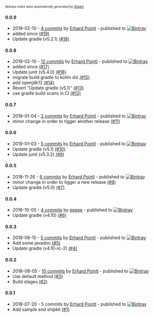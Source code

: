 <sup><sup>*Release notes were automatically generated by [Shipkit](http://shipkit.org/)*</sup></sup>

#### 0.0.9
 - 2019-02-10 - [4 commits](https://github.com/epeee/shipkit-demo/compare/v0.0.8...v0.0.9) by [Erhard Pointl](https://github.com/epeee) - published to [![Bintray](https://img.shields.io/badge/Bintray-0.0.9-green.svg)](https://bintray.com/epeee/test/shipkit-demo/0.0.9)
 - added since [(#19)](https://github.com/epeee/shipkit-demo/pull/19)
 - Update gradle (v5.2.1) [(#18)](https://github.com/epeee/shipkit-demo/pull/18)

#### 0.0.8
 - 2019-02-10 - [12 commits](https://github.com/epeee/shipkit-demo/compare/v0.0.7...v0.0.8) by [Erhard Pointl](https://github.com/epeee) - published to [![Bintray](https://img.shields.io/badge/Bintray-0.0.8-green.svg)](https://bintray.com/epeee/test/shipkit-demo/0.0.8)
 - added since [(#17)](https://github.com/epeee/shipkit-demo/pull/17)
 - Update junit (v5.4.0) [(#16)](https://github.com/epeee/shipkit-demo/pull/16)
 - migrate build.gradle to kotlin dsl [(#15)](https://github.com/epeee/shipkit-demo/pull/15)
 - add openjdk12 [(#14)](https://github.com/epeee/shipkit-demo/pull/14)
 - Revert "Update gradle (v5.1)" [(#13)](https://github.com/epeee/shipkit-demo/pull/13)
 - use gradle build scans in CI [(#12)](https://github.com/epeee/shipkit-demo/pull/12)

#### 0.0.7
 - 2019-01-04 - [2 commits](https://github.com/epeee/shipkit-demo/compare/v0.0.6...v0.0.7) by [Erhard Pointl](https://github.com/epeee) - published to [![Bintray](https://img.shields.io/badge/Bintray-0.0.7-green.svg)](https://bintray.com/epeee/test/shipkit-demo/0.0.7)
 - minor change in order to tigger another release [(#11)](https://github.com/epeee/shipkit-demo/pull/11)

#### 0.0.6
 - 2019-01-03 - [5 commits](https://github.com/epeee/shipkit-demo/compare/v0.0.5...v0.0.6) by [Erhard Pointl](https://github.com/epeee) - published to [![Bintray](https://img.shields.io/badge/Bintray-0.0.6-green.svg)](https://bintray.com/epeee/test/shipkit-demo/0.0.6)
 - Update gradle (v5.1) [(#10)](https://github.com/epeee/shipkit-demo/pull/10)
 - Update junit (v5.3.2) [(#9)](https://github.com/epeee/shipkit-demo/pull/9)

#### 0.0.5
 - 2018-11-26 - [6 commits](https://github.com/epeee/shipkit-demo/compare/v0.0.4...v0.0.5) by [Erhard Pointl](https://github.com/epeee) - published to [![Bintray](https://img.shields.io/badge/Bintray-0.0.5-green.svg)](https://bintray.com/epeee/test/shipkit-demo/0.0.5)
 - minor change in order to tigger a new release [(#8)](https://github.com/epeee/shipkit-demo/pull/8)
 - Update gradle (v5.0) [(#7)](https://github.com/epeee/shipkit-demo/pull/7)

#### 0.0.4
 - 2018-10-05 - [4 commits](https://github.com/epeee/shipkit-demo/compare/v0.0.3...v0.0.4) by [epeee](https://github.com/epeee) - published to [![Bintray](https://img.shields.io/badge/Bintray-0.0.4-green.svg)](https://bintray.com/epeee/test/shipkit-demo/0.0.4)
 - Update gradle (v4.10) [(#6)](https://github.com/epeee/shipkit-demo/pull/6)

#### 0.0.3
 - 2018-08-15 - [5 commits](https://github.com/epeee/shipkit-demo/compare/v0.0.2...v0.0.3) by [Erhard Pointl](https://github.com/epeee) - published to [![Bintray](https://img.shields.io/badge/Bintray-0.0.3-green.svg)](https://bintray.com/epeee/test/shipkit-demo/0.0.3)
 - Add some javadoc [(#5)](https://github.com/epeee/shipkit-demo/pull/5)
 - Update gradle (v4.10-rc-2) [(#4)](https://github.com/epeee/shipkit-demo/pull/4)

#### 0.0.2
 - 2018-08-05 - [10 commits](https://github.com/epeee/shipkit-demo/compare/v0.0.1...v0.0.2) by [Erhard Pointl](https://github.com/epeee) - published to [![Bintray](https://img.shields.io/badge/Bintray-0.0.2-green.svg)](https://bintray.com/epeee/test/shipkit-demo/0.0.2)
 - Use default method [(#3)](https://github.com/epeee/shipkit-demo/pull/3)
 - Build stages [(#2)](https://github.com/epeee/shipkit-demo/pull/2)

#### 0.0.1
 - 2018-07-20 - 5 commits by [Erhard Pointl](https://github.com/epeee) - published to [![Bintray](https://img.shields.io/badge/Bintray-0.0.1-green.svg)](https://bintray.com/epeee/test/shipkit-demo/0.0.1)
 - Add sample and shipkit [(#1)](https://github.com/epeee/shipkit-demo/pull/1)

